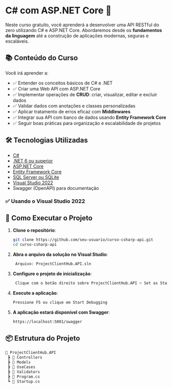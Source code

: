 # C# com ASP.NET Core 🚀

Neste curso gratuito, você aprenderá a desenvolver uma API RESTful do zero utilizando C# e ASP.NET Core. Abordaremos desde os **fundamentos da linguagem** até a construção de aplicações modernas, seguras e escaláveis.

## 📚 Conteúdo do Curso

Você irá aprender a:

- ✅ Entender os conceitos básicos de C# e .NET
- ✅ Criar uma Web API com ASP.NET Core
- ✅ Implementar operações de **CRUD**: criar, visualizar, editar e excluir dados
- ✅ Validar dados com anotações e classes personalizadas
- ✅ Aplicar tratamento de erros eficaz com **Middlewares**
- ✅ Integrar sua API com banco de dados usando **Entity Framework Core**
- ✅ Seguir boas práticas para organização e escalabilidade de projetos

## 🛠 Tecnologias Utilizadas

- [C#](https://learn.microsoft.com/pt-br/dotnet/csharp/)
- [.NET 6 ou superior](https://dotnet.microsoft.com/)
- [ASP.NET Core](https://learn.microsoft.com/pt-br/aspnet/core/)
- [Entity Framework Core](https://learn.microsoft.com/pt-br/ef/core/)
- [SQL Server ou SQLite](https://www.sqlite.org/index.html)
- [Visual Studio 2022](https://visualstudio.microsoft.com/)
- Swagger (OpenAPI) para documentação

### ✅ Usando o Visual Studio 2022

## 🚀 Como Executar o Projeto


1. **Clone o repositório**:
   ```bash
   git clone https://github.com/seu-usuario/curso-csharp-api.git
   cd curso-csharp-api

2. **Abra o arquivo da solução no Visual Studio**:
   ```bash
    Arquivo: ProjectClientHub.API.sln

3. **Configure o projeto de inicialização**:
   ```bash
    Clique com o botão direito sobre ProjectClientHub.API > Set as Startup Project

4. **Execute a aplicação**:
    ```bash    
    Pressione F5 ou clique em Start Debugging

5. **A aplicação estará disponível com Swagger**:
    ```bash 
    https://localhost:5001/swagger

## 📦 Estrutura do Projeto

```bash
📁 ProjectClientHub.API
 ┣ 📂 Controllers
 ┣ 📂 Models
 ┣ 📂 UseCases
 ┣ 📂 Validators
 ┣ 📄 Program.cs
 ┗ 📄 Startup.cs


